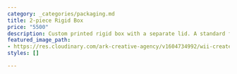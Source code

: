 ```yaml
---
category: _categories/packaging.md
title: 2-piece Rigid Box
price: "5500"
description: Custom printed rigid box with a separate lid. A standard for luxury gifting.
featured_image_path:
- https://res.cloudinary.com/ark-creative-agency/v1604734992/wii-create/uploads/2-PieceRigid-Box_bvk6sz.png
styles: []

---
```

